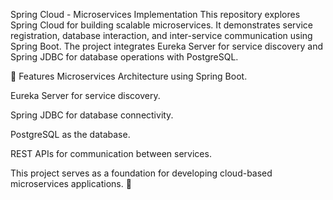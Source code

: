 Spring Cloud - Microservices Implementation
This repository explores Spring Cloud for building scalable microservices. It demonstrates service registration, database interaction, and inter-service communication using Spring Boot. The project integrates Eureka Server for service discovery and Spring JDBC for database operations with PostgreSQL.

🚀 Features
Microservices Architecture using Spring Boot.

Eureka Server for service discovery.

Spring JDBC for database connectivity.

PostgreSQL as the database.

REST APIs for communication between services.

This project serves as a foundation for developing cloud-based microservices applications. 🚀
